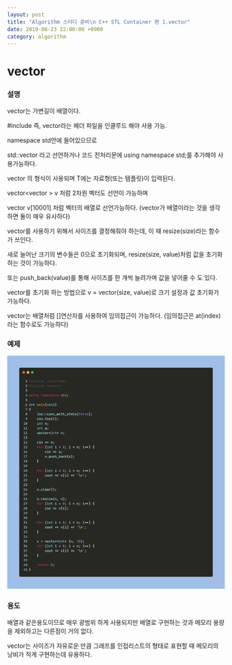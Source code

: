```yaml
---
layout: post
title: "Algorithm 스터디 준비\n C++ STL Container 편 1.vector"
date: 2019-08-23 22:00:00 +0900
category: algorithm
---
```


# vector

### 설명
vector는 가변길이 배열이다.

#include <vector> 즉, vector라는 헤더 파일을 인클루드 해야 사용 가능.

namespace std안에 들어있으므로

std::vector<int> 라고 선언하거나 코드 전처리문에 using namespace std;를 추가해야 사용가능하다.

vector<T> 의 형식이 사용되며 T에는 자료형(또는 템플릿)이 입력된다.

vector<vector<int> > v 처럼 2차원 벡터도 선언이 가능하며

vector<int> v[10001] 처럼 벡터의 배열로 선언가능하다. (vector가 배열이라는 것을 생각하면 둘이 매우 유사하다)

vector를 사용하기 위해서 사이즈를 결정해줘야 하는데, 이 때 resize(size)라는 함수가 쓰인다.

새로 늘어난 크기의 변수들은 0으로 초기화되며, resize(size, value)처럼 값을 초기화하는 것이 가능하다.

또는 push_back(value)를 통해 사이즈를 한 개씩 늘려가며 값을 넣어줄 수 도 있다.

vector를 초기화 하는 방법으로 v = vector<int>(size, value)로 크기 설정과 값 초기화가 가능하다.

vector는 배열처럼 []연산자를 사용하여 임의접근이 가능하다. (임의접근은 at(index)라는 함수로도 가능하다)

### 예제

![vector](./img/vector.png)

### 용도

배열과 같은용도이므로 매우 광범위 하게 사용되지만 배열로 구현하는 것과 메모리 용량을 제외하고는 다른점이 거의 없다.

vector는 사이즈가 자유로운 만큼 그래프를 인접리스트의 형태로 표현할 때 메모리의 낭비가 적게 구현하는데 유용하다.